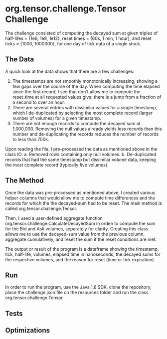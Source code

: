# org.tensor.challenge.Tensor Challenge

The challenge consisted of computing the decayed sum at given triples of
half-lifes = {1e6, 1e9, 1e12}, reset times = {60s, 1 min, 1 hour}, and 
reset ticks = {1000, 1000000}, for one day of tick data of a single
stock.

## The Data

A quick look at the data shows that there are a few challenges:
1. The timestamps are not smoothly monotonically increasing, showing a few
gaps over the course of the day. When computing the time elapsed since 
the first record, I see that don't allow me to compute the reset_time at 
all requested values give: there is a jump from a fraction of a second to 
over an hour.
2. There are several entries with dissimilar values for a single timestamp, 
which I de-duplicated by selecting the most complete record (larger number 
of volumes) for a given timestamp.
3. There are not enough records to compute the decayed sum at 1,000,000. 
Removing the null values already yields less records than this number and 
de-duplicating the records reduces the number of records to less than 700k.

Upon reading the file, I pre-processed the data as mentioned above in the 
class IO:
a. Removed rows containing only null volumes.
b. De-duplicated records that had the same timestamp but dissimilar volume 
data, keeping the most complete record (typically five volumes).

## The Method

Once the data was pre-processed as mentioned above, I created various 
helper columns that would allow me to compute time differences and the 
records for which the the decayed-sum had to be reset. The main method 
is called org.tensor.challenge.Tensor.

Then, I used a user-defined aggregate function org.tensor.challenge.CalculateDecayedSum in 
orden to compute the sum for the Bid and Ask volumes, separately for 
clarity. Creating this class allows me to use the decayed-sum value 
from the previous column, aggregate cumulatively, and reset the sum 
if the reset conditions are met.

The output or result of the program is a dataframe showing the timestamp, 
tick, half-life, volumes, elapsed time in nanoseconds, the decayed sums 
for the respective volumes, and the reason for reset (time or 
tick expiration). 


## Run

In order to run the program, use the Java 1.8 SDK, clone the repository,
place the challenge.json file on the resources folder and run the 
class org.tensor.challenge.Tensor.

## Tests


## Optimizations 




